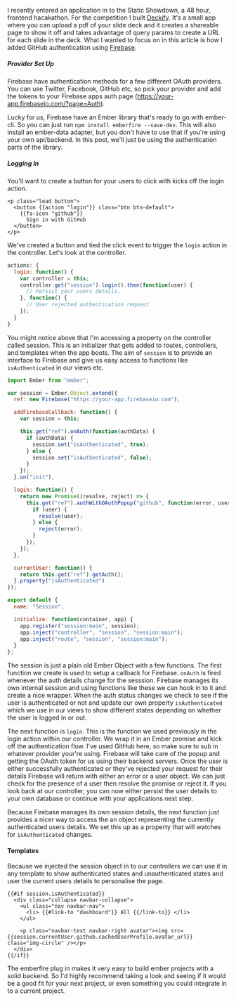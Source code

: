 I recently entered an application in to the Static Showdown, a 48 hour, frontend hacakathon. For the competition I built [Deckify](http://deckify.willrax.com). It's a small app where you can upload a pdf of your slide deck and it creates a shareable page to show it off and takes advantage of query params to create a URL for each slide in the deck. What I wanted to focus on in this article is how I added GitHub authentication using [Firebase](https://firebase.com).

##### Provider Set Up

Firebase have authentication methods for a few different OAuth providers. You can use Twitter, Facebook, GitHub etc, so pick your provider and add the tokens to your Firebase apps auth page (https://your-app.firebaseio.com/?page=Auth).

Lucky for us, Firebase have an Ember library that's ready to go with ember-cli. So you can just run `npm install emberfire --save-dev`. This will also install an ember-data adapter, but you don't have to use that if you're using your own api/backend. In this post, we'll just be using the authentication parts of the library.

##### Logging In

You'll want to create a button for your users to click with kicks off the login action.

```markup
<p class="lead button">
  <button {{action "login"}} class="btn btn-default">
    {{fa-icon "github"}}
      Sign in with GitHub
  </button>
</p>
```

We've created a button and tied the click event to trigger the `login` action in the controller. Let's look at the controller.

```javascript
actions: {
  login: function() {
    var controller = this;
    controller.get("session").login().then(function(user) {
      // Persist your users details.
    }, function() {
      // User rejected authentication request
    });
  }
}
```

You might notice above that I'm accessing a property on the controller called session. This is an initializer that gets added to routes, controllers, and templates when the app boots. The aim of `session` is to provide an interface to Firebase and give us easy access to functions like `isAuthenticated` in our views etc.

```javascript
import Ember from "ember";

var session = Ember.Object.extend({
  ref: new Firebase("https://your-app.firebaseio.com"),

  addFirebaseCallback: function() {
    var session = this;

    this.get("ref").onAuth(function(authData) {
      if (authData) {
        session.set("isAuthenticated", true);
      } else {
        session.set("isAuthenticated", false);
      }
    });
  }.on("init"),

  login: function() {
    return new Promise((resolve, reject) => {
      this.get("ref").authWithOAuthPopup("github", function(error, user) {
        if (user) {
          resolve(user);
        } else {
          reject(error);
        }
      });
    });
  },

  currentUser: function() {
    return this.get("ref").getAuth();
  }.property("isAuthenticated")
});

export default {
  name: "Session",

  initialize: function(container, app) {
    app.register("session:main", session);
    app.inject("controller", "session", "session:main");
    app.inject("route", "session", "session:main");
  }
};

```

The session is just a plain old Ember Object with a few functions. The first function we create is used to setup a callback for Firebase. `onAuth` is fired whenever the auth details change for the sesssion. Firebase manages its own internal session and using functions like these we can hook in to it and create a nice wrapper. When the auth status changes we check to see if the user is authenticated or not and update our own property `isAuthenticated` which we use in our views to show different states depending on whether the user is logged in or out.

The next function is `login`. This is the function we used previously in the login action within our controller. We wrap it in an Ember promise and kick off the authentication flow. I've used GitHub here, so make sure to sub in whatever provider your're using. Firebase will take care of the popup and getting the OAuth token for us using their backend servers. Once the user is either successfully authenticated or they've rejected your request for their details Firebase will return with either an error or a user object. We can just check for the presence of a user then resolve the promise or reject it. If you look back at our controller, you can now either persist the user details to your own database or continue with your applications next step.

Because Firebase manages its own session details, the next function just provides a nicer way to access the an object representing the currently authenticated users details. We set this up as a property that will watches for `isAuthenticated` changes.

#### Templates
Because we injected the session object in to our controllers we can use it in any template to show authenticated states and unauthenticated states and user the current users details to personalise the page.

```markup
{{#if session.isAuthenticated}}
  <div class="collapse navbar-collapse">
    <ul class="nav navbar-nav">
      <li> {{#link-to "dashboard"}} All {{/link-to}} </li>
    </ul>
    
    <p class="navbar-text navbar-right avatar"><img src={{session.currentUser.github.cachedUserProfile.avatar_url}} class="img-circle" /></p>
  </div>
{{/if}}
```

The emberfire plug in makes it very easy to build ember projects with a solid backend. So I'd highly recommend taking a look and seeing if it would be a good fit for your next project, or even something you could integrate in to a current project.